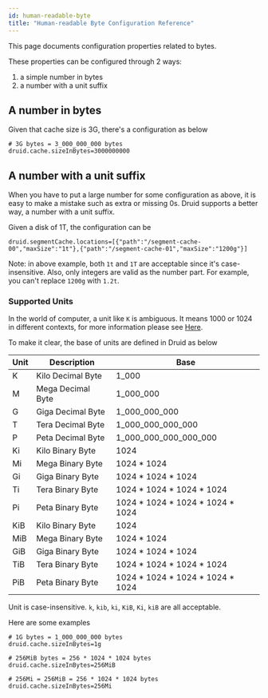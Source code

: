 ```yaml
---
id: human-readable-byte
title: "Human-readable Byte Configuration Reference"
---
```


<!--
  ~ Licensed to the Apache Software Foundation (ASF) under one
  ~ or more contributor license agreements.  See the NOTICE file
  ~ distributed with this work for additional information
  ~ regarding copyright ownership.  The ASF licenses this file
  ~ to you under the Apache License, Version 2.0 (the
  ~ "License"); you may not use this file except in compliance
  ~ with the License.  You may obtain a copy of the License at
  ~
  ~   http://www.apache.org/licenses/LICENSE-2.0
  ~
  ~ Unless required by applicable law or agreed to in writing,
  ~ software distributed under the License is distributed on an
  ~ "AS IS" BASIS, WITHOUT WARRANTIES OR CONDITIONS OF ANY
  ~ KIND, either express or implied.  See the License for the
  ~ specific language governing permissions and limitations
  ~ under the License.
  -->


This page documents configuration properties related to bytes.

These properties can be configured through 2 ways: 
1. a simple number in bytes
2. a number with a unit suffix

## A number in bytes

Given that cache size is 3G, there's a configuration as below

```properties
# 3G bytes = 3_000_000_000 bytes
druid.cache.sizeInBytes=3000000000 
```


## A number with a unit suffix

When you have to put a large number for some configuration as above, it is easy to make a mistake such as extra or missing 0s. Druid supports a better way, a number with a unit suffix.

Given a disk of 1T, the configuration can be

```properties
druid.segmentCache.locations=[{"path":"/segment-cache-00","maxSize":"1t"},{"path":"/segment-cache-01","maxSize":"1200g"}]
```

Note: in above example, both `1t` and `1T` are acceptable since it's case-insensitive.
Also, only integers are valid as the number part. For example, you can't replace `1200g` with `1.2t`.

### Supported Units
In the world of computer, a unit like `K` is ambiguous. It means 1000 or 1024 in different contexts, for more information please see [Here](https://en.wikipedia.org/wiki/Binary_prefix).

To make it clear, the base of units are defined in Druid as below

| Unit | Description | Base |
|---|---|---|
| K | Kilo Decimal Byte | 1_000 |
| M | Mega Decimal Byte | 1_000_000 |
| G | Giga Decimal Byte | 1_000_000_000 |
| T | Tera Decimal Byte | 1_000_000_000_000 |
| P | Peta Decimal Byte | 1_000_000_000_000_000 |
| Ki | Kilo Binary Byte | 1024 |
| Mi  | Mega Binary Byte | 1024 * 1024 |
| Gi | Giga Binary Byte | 1024 * 1024 * 1024 |
| Ti  | Tera Binary Byte | 1024 * 1024 * 1024 * 1024 |
| Pi  | Peta Binary Byte | 1024 * 1024 * 1024 * 1024 * 1024 |
| KiB | Kilo Binary Byte | 1024 |
| MiB  | Mega Binary Byte | 1024 * 1024 |
| GiB | Giga Binary Byte | 1024 * 1024 * 1024 |
| TiB  | Tera Binary Byte | 1024 * 1024 * 1024 * 1024 |
| PiB  | Peta Binary Byte | 1024 * 1024 * 1024 * 1024 * 1024 |

Unit is case-insensitive. `k`, `kib`, `ki`, `KiB`, `Ki`, `kiB` are all acceptable.

Here are some examples

```properties
# 1G bytes = 1_000_000_000 bytes
druid.cache.sizeInBytes=1g 
```

```properties
# 256MiB bytes = 256 * 1024 * 1024 bytes
druid.cache.sizeInBytes=256MiB 
```

```properties
# 256Mi = 256MiB = 256 * 1024 * 1024 bytes
druid.cache.sizeInBytes=256Mi
```


 
